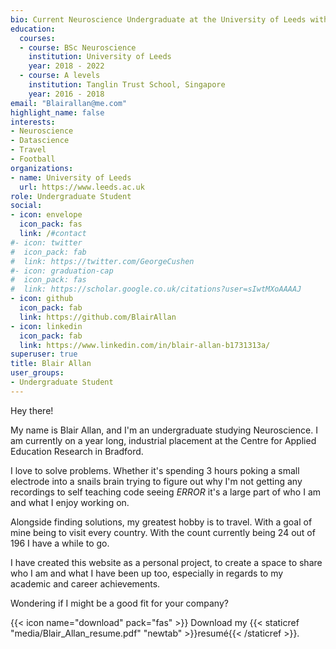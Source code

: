 ```yaml
---
bio: Current Neuroscience Undergraduate at the University of Leeds with an interest in exploring datascience.
education:
  courses:
  - course: BSc Neuroscience
    institution: University of Leeds
    year: 2018 - 2022
  - course: A levels
    institution: Tanglin Trust School, Singapore
    year: 2016 - 2018
email: "Blairallan@me.com"
highlight_name: false
interests:
- Neuroscience
- Datascience
- Travel
- Football
organizations:
- name: University of Leeds
  url: https://www.leeds.ac.uk
role: Undergraduate Student
social:
- icon: envelope
  icon_pack: fas
  link: /#contact
#- icon: twitter
#  icon_pack: fab
#  link: https://twitter.com/GeorgeCushen
#- icon: graduation-cap
#  icon_pack: fas
#  link: https://scholar.google.co.uk/citations?user=sIwtMXoAAAAJ
- icon: github
  icon_pack: fab
  link: https://github.com/BlairAllan
- icon: linkedin
  icon_pack: fab
  link: https://www.linkedin.com/in/blair-allan-b1731313a/
superuser: true
title: Blair Allan
user_groups:
- Undergraduate Student
---
```


Hey there!

My name is Blair Allan, and I'm an undergraduate studying Neuroscience. I am currently on a year long, industrial placement at the Centre for Applied Education Research in Bradford.

I love to solve problems. Whether it's spending 3 hours poking a small electrode into a snails brain trying to figure out why I'm not getting any recordings to self teaching code seeing *ERROR* it's a large part of who I am and what I enjoy working on. 

Alongside finding solutions, my greatest hobby is to travel. With a goal of mine being to visit every country. With the count currently being 24 out of 196 I have a while to go. 

I have created this website as a personal project, to create a space to share who I am and what I have been up too, especially in regards to my academic and career achievements. 



Wondering if I might be a good fit for your company?

{{< icon name="download" pack="fas" >}} Download my {{< staticref "media/Blair_Allan_resume.pdf" "newtab" >}}resumé{{< /staticref >}}.
